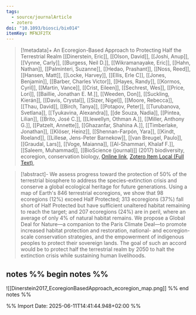 ```yaml
---
tags:
  - source/journalArticle
  - zotero
doi: "10.1093/biosci/bix014"
itemKey: MFNJF2TX
---
```

>[!metadata]+
> An Ecoregion-Based Approach to Protecting Half the Terrestrial Realm
> [[Dinerstein, Eric]], [[Olson, David]], [[Joshi, Anup]], [[Vynne, Carly]], [[Burgess, Neil D.]], [[Wikramanayake, Eric]], [[Hahn, Nathan]], [[Palminteri, Suzanne]], [[Hedao, Prashant]], [[Noss, Reed]], [[Hansen, Matt]], [[Locke, Harvey]], [[Ellis, Erle C]], [[Jones, Benjamin]], [[Barber, Charles Victor]], [[Hayes, Randy]], [[Kormos, Cyril]], [[Martin, Vance]], [[Crist, Eileen]], [[Sechrest, Wes]], [[Price, Lori]], [[Baillie, Jonathan E. M.]], [[Weeden, Don]], [[Suckling, Kierán]], [[Davis, Crystal]], [[Sizer, Nigel]], [[Moore, Rebecca]], [[Thau, David]], [[Birch, Tanya]], [[Potapov, Peter]], [[Turubanova, Svetlana]], [[Tyukavina, Alexandra]], [[de Souza, Nadia]], [[Pintea, Lilian]], [[Brito, José C.]], [[Llewellyn, Othman A.]], [[Miller, Anthony G.]], [[Patzelt, Annette]], [[Ghazanfar, Shahina A.]], [[Timberlake, Jonathan]], [[Klöser, Heinz]], [[Shennan-Farpón, Yara]], [[Kindt, Roeland]], [[Lillesø, Jens-Peter Barnekow]], [[van Breugel, Paulo]], [[Graudal, Lars]], [[Voge, Maianna]], [[Al-Shammari, Khalaf F.]], [[Saleem, Muhammad]], 
> [[BioScience (journal)]] (2017)
> biodiversity, ecoregion, conservation biology, 
> [Online link](https://doi.org/10.1093/biosci/bix014), [Zotero Item](zotero://select/library/items/MFNJF2TX),[Local (Full Text)](file://C:/Users/aburg/Documents/references/zotero/storage/5BBH55SD/Dinerstein2017_EcoregionBasedApproach.pdf), 


>[!abstract]-
>We assess progress toward the protection of 50% of the terrestrial biosphere to address the species-extinction crisis and conserve a global ecological heritage for future generations. Using a map of Earth's 846 terrestrial ecoregions, we show that 98 ecoregions (12%) exceed Half Protected; 313 ecoregions (37%) fall short of Half Protected but have sufficient unaltered habitat remaining to reach the target; and 207 ecoregions (24%) are in peril, where an average of only 4% of natural habitat remains. We propose a Global Deal for Nature—a companion to the Paris Climate Deal—to promote increased habitat protection and restoration, national- and ecoregion-scale conservation strategies, and the empowerment of indigenous peoples to protect their sovereign lands. The goal of such an accord would be to protect half the terrestrial realm by 2050 to halt the extinction crisis while sustaining human livelihoods.

## notes %% begin notes %%
![[Dinerstein2017_EcoregionBasedApproach_ecoregion_map.png]]
%% end notes %%

%% Import Date: 2025-06-11T14:41:44.948+02:00 %%
